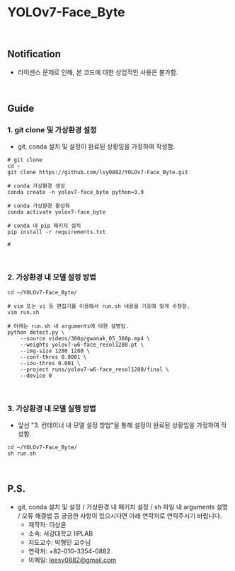 # YOLOv7-Face_Byte
<br>

## Notification
* 라이센스 문제로 인해, 본 코드에 대한 상업적인 사용은 불가함.
<br>

## Guide
### 1. git clone 및 가상환경 설정
* git, conda 설치 및 설정이 완료된 상황임을 가정하여 작성함.
```shell
# git clone
cd ~
git clone https://github.com/lsy0882/YOLOv7-Face_Byte.git

# conda 가상환경 생성
conda create -n yolov7-face_byte python=3.9

# conda 가상환경 활성화
conda activate yolov7-face_byte

# conda 내 pip 패키지 설치
pip install -r requirements.txt

# 
```
<br>

### 2. 가상환경 내 모델 설정 방법
```shell
cd ~/YOLOv7-Face_Byte/

# vim 또는 vi 등 편집기를 이용해서 run.sh 내용을 기호에 맞게 수정함.
vim run.sh

# 아래는 run.sh 내 arguments에 대한 설명임.
python detect.py \
    --source videos/360p/gwanak_05_360p.mp4 \
    --weights yolov7-w6-face_resol1280.pt \
    --img-size 1280 1280 \
    --conf-thres 0.0001 \
    --iou-thres 0.001 \
    --project runs/yolov7-w6-face_resol1280/final \
    --device 0
```
<br>

### 3. 가상환경 내 모델 실행 방법
* 앞선 "3. 컨테이너 내 모델 설정 방법"을 통해 설정이 완료된 상황임을 가정하여 작성함.
```
cd ~/YOLOv7-Face_Byte/
sh run.sh
```
<br>

## P.S.
* git, conda 설치 및 설정 / 가상환경 내 패키치 설정 / sh 파일 내 arguments 설명 / 오류 해결법 등 궁금한 사항이 있으시다면 아래 연락처로 연락주시기 바랍니다.
  * 제작자: 이상윤
  * 소속: 서강대학교 IIPLAB
  * 지도교수: 박형민 교수님
  * 연락처: +82-010-3354-0882
  * 이메일: leesy0882@gmail.com
